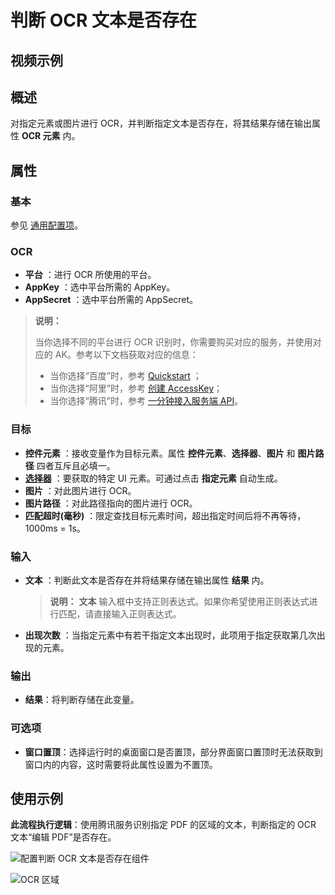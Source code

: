 # 判断 OCR 文本是否存在

## 视频示例

## 概述

对指定元素或图片进行 OCR，并判断指定文本是否存在，将其结果存储在输出属性 **OCR 元素** 内。

## 属性

### 基本

参见 [通用配置项](../Appendix/CommonConfigurationItems.md)。

### OCR

- **平台** ：进行 OCR 所使用的平台。
- **AppKey** ：选中平台所需的 AppKey。
- **AppSecret** ：选中平台所需的 AppSecret。

> **说明：**
>
> 当你选择不同的平台进行 OCR 识别时，你需要购买对应的服务，并使用对应的 AK。参考以下文档获取对应的信息：
>
>- 当你选择“百度”时，参考 [Quickstart](https://cloud.baidu.com/doc/OCR/s/dk3iqnq51) ；
>- 当你选择“阿里”时，参考 [创建 AccessKey](https://help.aliyun.com/document_detail/53045.html?spm=a2c4g.11186623.6.581.1fd87d0aEHqZj6&parentId=43579)；
>- 当你选择“腾讯”时，参考 [一分钟接入服务端 API](https://cloud.tencent.com/document/product/866/34681)。

### 目标

- **控件元素** ：接收变量作为目标元素。属性 **控件元素**、**选择器**、**图片** 和 **图片路径** 四者互斥且必填一。
- **[选择器](../../Appendix/Selector.md?_v=v2020.4)** ：要获取的特定 UI 元素。可通过点击 **指定元素** 自动生成。
- **图片** ：对此图片进行 OCR。
- **图片路径** ：对此路径指向的图片进行 OCR。
- **匹配超时(毫秒)** ：限定查找目标元素时间，超出指定时间后将不再等待，1000ms = 1s。

### 输入

- **文本** ：判断此文本是否存在并将结果存储在输出属性 **结果** 内。

    > **说明：**
    > **文本** 输入框中支持正则表达式。如果你希望使用正则表达式进行匹配，请直接输入正则表达式。
- **出现次数** ：当指定元素中有若干指定文本出现时，此项用于指定获取第几次出现的元素。

### 输出

- **结果**：将判断存储在此变量。

### 可选项

- **窗口置顶**：选择运行时的桌面窗口是否置顶，部分界面窗口置顶时无法获取到窗口内的内容，这时需要将此属性设置为不置顶。

## 使用示例

**此流程执行逻辑**：使用腾讯服务识别指定 PDF 的区域的文本，判断指定的 OCR 文本“编辑 PDF”是否存在。

![配置判断 OCR 文本是否存在组件](https://docimages.blob.core.chinacloudapi.cn/images/Activities/IdentifyOCRTextExist1.png)

![OCR 区域](https://docimages.blob.core.chinacloudapi.cn/images/Activities/OCR-sample.png)

